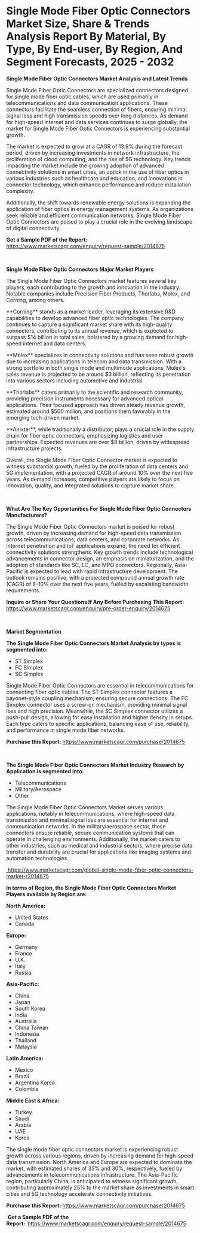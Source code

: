 <p><h1>Single Mode Fiber Optic Connectors Market Size, Share & Trends Analysis Report By Material, By Type, By End-user, By Region, And Segment Forecasts, 2025 - 2032</h1></p><p><strong>Single Mode Fiber Optic Connectors Market Analysis and Latest Trends</strong></p>
<p><p>Single Mode Fiber Optic Connectors are specialized connectors designed for single mode fiber optic cables, which are used primarily in telecommunications and data communication applications. These connectors facilitate the seamless connection of fibers, ensuring minimal signal loss and high transmission speeds over long distances. As demand for high-speed internet and data services continues to surge globally, the market for Single Mode Fiber Optic Connectors is experiencing substantial growth.</p><p>The market is expected to grow at a CAGR of 13.9% during the forecast period, driven by increasing investments in network infrastructure, the proliferation of cloud computing, and the rise of 5G technology. Key trends impacting the market include the growing adoption of advanced connectivity solutions in smart cities, an uptick in the use of fiber optics in various industries such as healthcare and education, and innovations in connector technology, which enhance performance and reduce installation complexity.</p><p>Additionally, the shift towards renewable energy solutions is expanding the application of fiber optics in energy management systems. As organizations seek reliable and efficient communication networks, Single Mode Fiber Optic Connectors are poised to play a crucial role in the evolving landscape of digital connectivity.</p></p>
<p><strong>Get a Sample PDF of the Report:&nbsp;</strong> <a href="https://www.marketscagr.com/enquiry/request-sample/2014675?utm_campaign=2114&utm_medium=2&utm_source=Github&utm_content=ia&utm_term=15042025&utm_id=single-mode-fiber-optic-connectors">https://www.marketscagr.com/enquiry/request-sample/2014675</a></p>
<p>&nbsp;</p>
<p><strong>Single Mode Fiber Optic Connectors Major Market Players</strong></p>
<p><p>The Single Mode Fiber Optic Connectors market features several key players, each contributing to the growth and innovation in the industry. Notable companies include Precision Fiber Products, Thorlabs, Molex, and Corning, among others.</p><p>**Corning** stands as a market leader, leveraging its extensive R&D capabilities to develop advanced fiber optic technologies. The company continues to capture a significant market share with its high-quality connectors, contributing to its annual revenue, which is expected to surpass $14 billion in total sales, bolstered by a growing demand for high-speed internet and data centers.</p><p>**Molex** specializes in connectivity solutions and has seen robust growth due to increasing applications in telecom and data transmission. With a strong portfolio in both single mode and multimode applications, Molex's sales revenue is projected to be around $3 billion, reflecting its penetration into various sectors including automotive and industrial.</p><p>**Thorlabs** caters primarily to the scientific and research community, providing precision instruments necessary for advanced optical applications. Their focused approach has driven steady revenue growth, estimated around $500 million, and positions them favorably in the emerging tech-driven market.</p><p>**Anixter**, while traditionally a distributor, plays a crucial role in the supply chain for fiber optic connectors, emphasizing logistics and user partnerships. Expected revenues are over $8 billion, driven by widespread infrastructure projects.</p><p>Overall, the Single Mode Fiber Optic Connector market is expected to witness substantial growth, fueled by the proliferation of data centers and 5G implementation, with a projected CAGR of around 10% over the next five years. As demand increases, competitive players are likely to focus on innovation, quality, and integrated solutions to capture market share.</p></p>
<p>&nbsp;</p>
<p><strong>What Are The Key Opportunities For Single Mode Fiber Optic Connectors Manufacturers?</strong></p>
<p><p>The Single Mode Fiber Optic Connectors market is poised for robust growth, driven by increasing demand for high-speed data transmission across telecommunications, data centers, and corporate networks. As internet penetration and IoT applications expand, the need for efficient connectivity solutions strengthens. Key growth trends include technological advancements in connector design, an emphasis on miniaturization, and the adoption of standards like SC, LC, and MPO connectors. Regionally, Asia-Pacific is expected to lead with rapid infrastructure development. The outlook remains positive, with a projected compound annual growth rate (CAGR) of 8-10% over the next five years, fueled by escalating bandwidth requirements.</p></p>
<p><strong>Inquire or Share Your Questions If Any Before Purchasing This Report:</strong> <a href="https://www.marketscagr.com/enquiry/pre-order-enquiry/2014675?utm_campaign=2114&utm_medium=2&utm_source=Github&utm_content=ia&utm_term=15042025&utm_id=single-mode-fiber-optic-connectors">https://www.marketscagr.com/enquiry/pre-order-enquiry/2014675</a></p>
<p>&nbsp;</p>
<p><strong>Market Segmentation</strong></p>
<p><strong>The Single Mode Fiber Optic Connectors Market Analysis by types is segmented into:</strong></p>
<p><ul><li>ST Simplex</li><li>FC Simplex</li><li>SC Simplex</li></ul></p>
<p><p>Single Mode Fiber Optic Connectors are essential in telecommunications for connecting fiber optic cables. The ST Simplex connector features a bayonet-style coupling mechanism, ensuring secure connections. The FC Simplex connector uses a screw-on mechanism, providing minimal signal loss and high precision. Meanwhile, the SC Simplex connector utilizes a push-pull design, allowing for easy installation and higher density in setups. Each type caters to specific applications, balancing ease of use, reliability, and performance in single mode fiber networks.</p></p>
<p><strong>Purchase this Report:&nbsp;</strong><a href="https://www.marketscagr.com/purchase/2014675?utm_campaign=2114&utm_medium=2&utm_source=Github&utm_content=ia&utm_term=15042025&utm_id=single-mode-fiber-optic-connectors">https://www.marketscagr.com/purchase/2014675</a></p>
<p>&nbsp;</p>
<p><strong>The Single Mode Fiber Optic Connectors Market Industry Research by Application is segmented into:</strong></p>
<p><ul><li>Telecommunications</li><li>Military/Aerospace</li><li>Other</li></ul></p>
<p><p>The Single Mode Fiber Optic Connectors Market serves various applications, notably in telecommunications, where high-speed data transmission and minimal signal loss are essential for internet and communication networks. In the military/aerospace sector, these connectors ensure reliable, secure communication systems that can operate in challenging environments. Additionally, the market caters to other industries, such as medical and industrial sectors, where precise data transfer and durability are crucial for applications like imaging systems and automation technologies.</p></p>
<p><a href="https://www.marketscagr.com/global-single-mode-fiber-optic-connectors-market-r2014675?utm_campaign=2114&utm_medium=2&utm_source=Github&utm_content=ia&utm_term=15042025&utm_id=single-mode-fiber-optic-connectors">&nbsp;https://www.marketscagr.com/global-single-mode-fiber-optic-connectors-market-r2014675</a></p>
<p><strong>In terms of Region, the Single Mode Fiber Optic Connectors Market Players available by Region are:</strong></p>
<p>
    <p> <strong> North America: </strong>
        <ul>
            <li>United States</li>
            <li>Canada</li>
        </ul>
        </p> 
    <p> <strong> Europe: </strong>
        <ul>
            <li>Germany</li>
            <li>France</li>
            <li>U.K.</li>
            <li>Italy</li>
            <li>Russia</li>
        </ul>
        </p> 
    <p> <strong> Asia-Pacific: </strong>
        <ul>
            <li>China</li>
            <li>Japan</li>
            <li>South Korea</li>
            <li>India</li>
            <li>Australia</li>
            <li>China Taiwan</li>
            <li>Indonesia</li>
            <li>Thailand</li>
            <li>Malaysia</li>
        </ul>
        </p> 
    <p> <strong> Latin America: </strong>
        <ul>
            <li>Mexico</li>
            <li>Brazil</li>
            <li>Argentina Korea</li>
            <li>Colombia</li>
        </ul>
        </p> 
    <p> <strong> Middle East & Africa: </strong>
        <ul>
            <li>Turkey</li>
            <li>Saudi</li>
            <li>Arabia</li>
            <li>UAE</li>
            <li>Korea</li>
        </ul>
    </p>
    </p>
<p><p>The single mode fiber optic connectors market is experiencing robust growth across various regions, driven by increasing demand for high-speed data transmission. North America and Europe are expected to dominate the market, with estimated shares of 35% and 30%, respectively, fueled by advancements in telecommunications infrastructure. The Asia-Pacific region, particularly China, is anticipated to witness significant growth, contributing approximately 25% to the market share as investments in smart cities and 5G technology accelerate connectivity initiatives.</p></p>
<p><strong>Purchase this Report: </strong><a href="https://www.marketscagr.com/purchase/2014675?utm_campaign=2114&utm_medium=2&utm_source=Github&utm_content=ia&utm_term=15042025&utm_id=single-mode-fiber-optic-connectors">https://www.marketscagr.com/purchase/2014675</a></p>
<p>&nbsp;<strong>Get a Sample PDF of the Report:&nbsp;&nbsp;</strong><a href="https://www.marketscagr.com/enquiry/request-sample/2014675?utm_campaign=2114&utm_medium=2&utm_source=Github&utm_content=ia&utm_term=15042025&utm_id=single-mode-fiber-optic-connectors">https://www.marketscagr.com/enquiry/request-sample/2014675</a></p>
<p><strong></strong></p>
<p><p></p><p></p><p></p></p>
